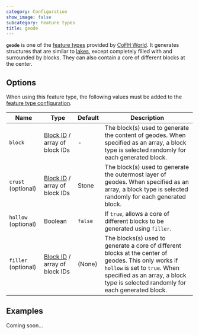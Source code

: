 ```yaml
---
category: Configuration
show_image: false
subcategory: Feature types
title: geode
---
```


**`geode`** is one of the [feature types](../) provided by [CoFH
World](../../../). It generates structures that are similar to
[lakes](../lake/), except completely filled with and surrounded by blocks. They
can also contain a core of different blocks at the center.


Options
-------

When using this feature type, the following values must be added to the [feature
type configuration](../../feature-format/#feature-type-configuration).


|Name|Type|Default|Description|
|--- |--- |--- |--- |
|`block`|[Block ID](../../common-formats/block-id/) / array of block IDs|-|The block(s) used to generate the content of geodes. When specified as an array, a block type is selected randomly for each generated block.|
|`crust` (optional)|[Block ID](../../common-formats/block-id/) / array of block IDs|Stone|The block(s) used to generate the outermost layer of geodes. When specified as an array, a block type is selected randomly for each generated block.|
|`hollow` (optional)|Boolean|`false`|If `true`, allows a core of different blocks to be generated using `filler`.|
|`filler` (optional)|[Block ID](../../common-formats/block-id/) / array of block IDs|(None)|The blocks(s) used to generate a core of different blocks at the center of geodes. This only works if `hollow` is set to `true`. When specified as an array, a block type is selected randomly for each generated block.|



Examples
--------

Coming soon...
